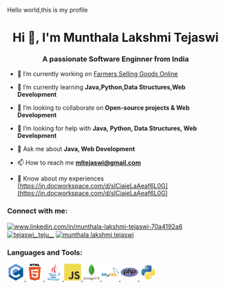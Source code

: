 Hello world,this is my profile
<h1 align="center">Hi 👋, I'm Munthala Lakshmi Tejaswi</h1>
<h3 align="center">A passionate Software Enginner from India</h3>

- 🔭 I’m currently working on [Farmers Selling Goods Online](https://in.docworkspace.com/d/sIAaaieLaAb2c6L0G)

- 🌱 I’m currently learning **Java,Python,Data Structures,Web Development**

- 👯 I’m looking to collaborate on **Open-source projects & Web Development**

- 🤝 I’m looking for help with **Java, Python, Data Structures, Web Development**

- 💬 Ask me about **Java, Web Development**

- 📫 How to reach me **mltejaswi@gmail.com**

- 📄 Know about my experiences [https://in.docworkspace.com/d/sICiaieLaAeaf6L0G](https://in.docworkspace.com/d/sICiaieLaAeaf6L0G)

<h3 align="left">Connect with me:</h3>
<p align="left">
<a href="https://linkedin.com/in/www.linkedin.com/in/munthala-lakshmi-tejaswi-70a4192a6" target="blank"><img align="center" src="https://raw.githubusercontent.com/rahuldkjain/github-profile-readme-generator/master/src/images/icons/Social/linked-in-alt.svg" alt="www.linkedin.com/in/munthala-lakshmi-tejaswi-70a4192a6" height="30" width="40" /></a>
<a href="https://instagram.com/tejaswi_.teju__" target="blank"><img align="center" src="https://raw.githubusercontent.com/rahuldkjain/github-profile-readme-generator/master/src/images/icons/Social/instagram.svg" alt="tejaswi_.teju__" height="30" width="40" /></a>
<a href="https://www.hackerrank.com/munthala lakshmi tejaswi" target="blank"><img align="center" src="https://raw.githubusercontent.com/rahuldkjain/github-profile-readme-generator/master/src/images/icons/Social/hackerrank.svg" alt="munthala lakshmi tejaswi" height="30" width="40" /></a>
</p>

<h3 align="left">Languages and Tools:</h3>
<p align="left"> <a href="https://www.cprogramming.com/" target="_blank" rel="noreferrer"> <img src="https://raw.githubusercontent.com/devicons/devicon/master/icons/c/c-original.svg" alt="c" width="40" height="40"/> </a> <a href="https://www.w3.org/html/" target="_blank" rel="noreferrer"> <img src="https://raw.githubusercontent.com/devicons/devicon/master/icons/html5/html5-original-wordmark.svg" alt="html5" width="40" height="40"/> </a> <a href="https://www.java.com" target="_blank" rel="noreferrer"> <img src="https://raw.githubusercontent.com/devicons/devicon/master/icons/java/java-original.svg" alt="java" width="40" height="40"/> </a> <a href="https://developer.mozilla.org/en-US/docs/Web/JavaScript" target="_blank" rel="noreferrer"> <img src="https://raw.githubusercontent.com/devicons/devicon/master/icons/javascript/javascript-original.svg" alt="javascript" width="40" height="40"/> </a> <a href="https://www.mongodb.com/" target="_blank" rel="noreferrer"> <img src="https://raw.githubusercontent.com/devicons/devicon/master/icons/mongodb/mongodb-original-wordmark.svg" alt="mongodb" width="40" height="40"/> </a> <a href="https://www.mysql.com/" target="_blank" rel="noreferrer"> <img src="https://raw.githubusercontent.com/devicons/devicon/master/icons/mysql/mysql-original-wordmark.svg" alt="mysql" width="40" height="40"/> </a> <a href="https://www.php.net" target="_blank" rel="noreferrer"> <img src="https://raw.githubusercontent.com/devicons/devicon/master/icons/php/php-original.svg" alt="php" width="40" height="40"/> </a> <a href="https://www.python.org" target="_blank" rel="noreferrer"> <img src="https://raw.githubusercontent.com/devicons/devicon/master/icons/python/python-original.svg" alt="python" width="40" height="40"/> </a> </p>
